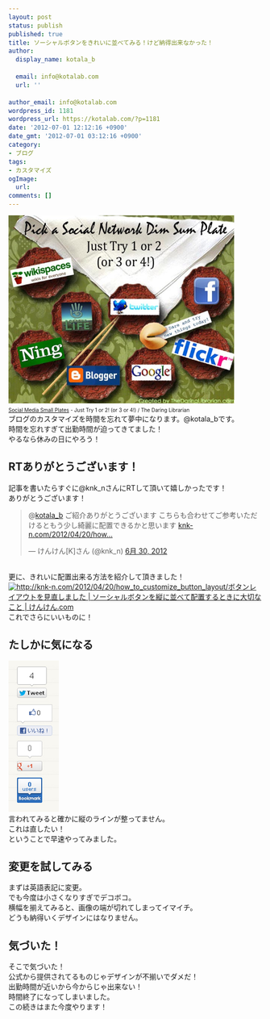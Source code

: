 ```yaml
---
layout: post
status: publish
published: true
title: ソーシャルボタンをきれいに並べてみる！けど納得出来なかった！
author:
  display_name: kotala_b

  email: info@kotalab.com
  url: ''

author_email: info@kotalab.com
wordpress_id: 1181
wordpress_url: https://kotalab.com/?p=1181
date: '2012-07-01 12:12:16 +0900'
date_gmt: '2012-07-01 03:12:16 +0900'
category:
- ブログ
tags:
- カスタマイズ
ogImage:
  url:
comments: []
---
```

<p><a href="/wp-content/uploads/social_120630_03.jpg" target="_blank"><img src="/wp-content/uploads/social_120630_03.jpg" alt="" title="social_120630_03" width="448" height="373" class="alignnone size-full wp-image-1138" /></a><br /><span style="font-size:10px;"><a href="https://www.flickr.com/photos/info_grrl/5084920323/" target="_blank">Social Media Small Plates</a> - Just Try 1 or 2! (or 3 or 4!) / The Daring Librarian</span><br />
ブログのカスタマイズを時間を忘れて夢中になります。@kotala_bです。<br />
時間を忘れすぎて出勤時間が迫ってきてました！<br />
やるなら休みの日にやろう！<br />
</p>
<!--more-->
<h2>RTありがとうございます！</h2>
<p>記事を書いたらすぐに@knk_nさんにRTして頂いて嬉しかったです！<br />
ありがとうございます！</p>
<blockquote class="twitter-tweet" data-in-reply-to="218891031897325569" lang="ja"><p>@<a href="https://twitter.com/kotala_b">kotala_b</a> ご紹介ありがとうございます こちらも合わせてご参考いただけるともう少し綺麗に配置できるかと思います <a href="http://t.co/td8zHdU7" title="http://knk-n.com/2012/04/20/how_to_customize_button_layout/">knk-n.com/2012/04/20/how&hellip;</a></p>
<p>&mdash; けんけん[K]さん (@knk_n) <a href="https://twitter.com/knk_n/status/218894554403831810" data-datetime="2012-06-30T02:31:43+00:00">6月 30, 2012</a></p></blockquote>
<p><script src="//platform.twitter.com/widgets.js" charset="utf-8"></script><br />
更に、きれいに配置出来る方法を紹介して頂きました！<br />
<a href="http://knk-n.com/2012/04/20/how_to_customize_button_layout/" target="_blank"><img title="ボタンレイアウトを見直しました | ソーシャルボタンを縦に並べて配置するときに大切なこと" src="https://capture.heartrails.com/150x130?http://knk-n.com/2012/04/20/how_to_customize_button_layout/" alt="http://knk-n.com/2012/04/20/how_to_customize_button_layout/" width="150" height="130" /></a><a href="http://knk-n.com/2012/04/20/how_to_customize_button_layout/" title="ボタンレイアウトを見直しました | ソーシャルボタンを縦に並べて配置するときに大切なこと | けんけん.com" target="_blank">ボタンレイアウトを見直しました | ソーシャルボタンを縦に並べて配置するときに大切なこと | けんけん.com</a><br style="clear:both;" />これでさらにいいものに！</p>
<h2>たしかに気になる</h2>
<p><a href="/wp-content/uploads/social_120630_02.jpg" target="_blank"><img src="/wp-content/uploads/social_120630_02.jpg" alt="" title="social_120630_02" width="100" height="300" class="alignnone size-full wp-image-1126" /></a><br />
言われてみると確かに縦のラインが整ってません。<br />
これは直したい！<br />
ということで早速やってみました。</p>
<h2>変更を試してみる</h2>
<p>まずは英語表記に変更。<br />
でも今度は小さくなりすぎでデコボコ。<br />
横幅を揃えてみると、画像の端が切れてしまってイマイチ。<br />
どうも納得いくデザインにはなりません。</p>
<h2>気づいた！</h2>
<p>そこで気づいた！<br />
公式から提供されてるものじゃデザインが不揃いでダメだ！<br />
出勤時間が近いから今からじゃ出来ない！<br />
時間終了になってしまいました。<br />
この続きはまた今度やります！</p>

